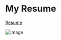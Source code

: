 # My Resume
<a href ="https://dhiraj73ray.github.io/My_Resume.pdf" target="_blank">Resume</a>

![image](https://github.com/Dhiraj73Ray/MyResume/assets/120560857/6d553388-e517-451d-9cc6-bf0f1058155e)
